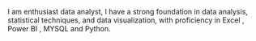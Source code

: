 I am enthusiast data analyst, I have a strong foundation in data analysis, statistical techniques, and data visualization, with proficiency in Excel , Power BI , MYSQL and Python.

<!---
GurpreetSingh31-Data/GurpreetSingh31-Data is a ✨ special ✨ repository because its `README.md` (this file) appears on your GitHub profile.
You can click the Preview link to take a look at your changes.
--->
